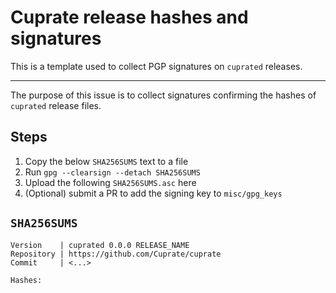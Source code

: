 # Cuprate release hashes and signatures
This is a template used to collect PGP signatures on `cuprated` releases.

---

The purpose of this issue is to collect signatures confirming the hashes of `cuprated` release files.

## Steps
1. Copy the below `SHA256SUMS` text to a file
2. Run `gpg --clearsign --detach SHA256SUMS`
3. Upload the following `SHA256SUMS.asc` here
4. (Optional) submit a PR to add the signing key to `misc/gpg_keys`

## `SHA256SUMS`
```
Version    | cuprated 0.0.0 RELEASE_NAME
Repository | https://github.com/Cuprate/cuprate
Commit     | <...>

Hashes:
```
